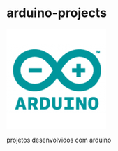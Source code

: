 arduino-projects
================

<img src="arduino-logo1.gif" >

projetos desenvolvidos com arduino
